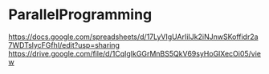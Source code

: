 # ParallelProgramming

https://docs.google.com/spreadsheets/d/17LyVIgUArIiIJk2iNJnwSKoffidr2a7WDTslycFGfhI/edit?usp=sharing
https://drive.google.com/file/d/1CqIgIkGGrMnBS5QkV69syHoGlXecOi05/view